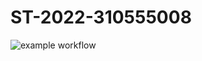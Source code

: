 # ST-2022-310555008
![example workflow](https://github.com/Shin-Yan/ST-2022-310555008/actions/workflows/maven.yml)
